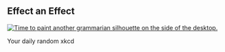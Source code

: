 ## Effect an Effect
[![Time to paint another grammarian silhouette on the side of the desktop.](https://imgs.xkcd.com/comics/effect_an_effect.png)](https://xkcd.com/326/ "Time to paint another grammarian silhouette on the side of the desktop.")

Your daily random xkcd
